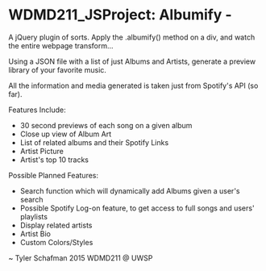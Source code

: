 # WDMD211_JSProject: Albumify -
A jQuery plugin of sorts. Apply the .albumify() method on a div, and watch the entire webpage transform...

Using a JSON file with a list of just Albums and Artists, generate a preview library of your favorite music.

All the information and media generated is taken just from Spotify's API (so far).

Features Include:
  - 30 second previews of each song on a given album
  - Close up view of Album Art
  - List of related albums and their Spotify Links
  - Artist Picture
  - Artist's top 10 tracks

Possible Planned Features:
  - Search function which will dynamically add Albums given a user's search
  - Possible Spotify Log-on feature, to get access to full songs and users' playlists
  - Display related artists
  - Artist Bio
  - Custom Colors/Styles

~ Tyler Schafman 2015
  WDMD211 @ UWSP
